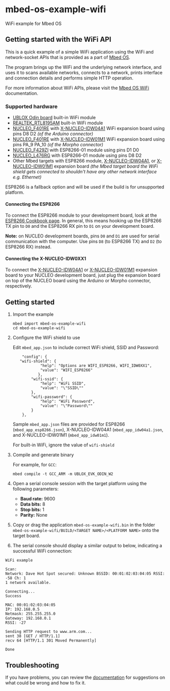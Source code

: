 # mbed-os-example-wifi #

WiFi example for Mbed OS

## Getting started with the WiFi API ##

This is a quick example of a simple WiFi application using the WiFi and network-socket APIs that is provided as a part of [Mbed OS](https://github.com/ARMmbed/mbed-os).

The program brings up the WiFi and the underlying network interface, and uses it to scans available networks, connects to a network, prints interface and connection details and performs simple HTTP operation.

For more information about WiFi APIs, please visit the [Mbed OS WiFi](https://os.mbed.com/docs/latest/reference/wi-fi.html) documentation.

### Supported hardware ###

* [UBLOX Odin board](https://developer.mbed.org/platforms/ublox-EVK-ODIN-W2/) built-in WiFi module
* [REALTEK_RTL8195AM](https://developer.mbed.org/platforms/REALTEK-RTL8195AM/) built-in WiFi module
* [NUCLEO_F401RE](https://developer.mbed.org/platforms/ST-Nucleo-F401RE/) with [X-NUCLEO-IDW04A1](http://www.st.com/content/st_com/en/products/ecosystems/stm32-open-development-environment/stm32-nucleo-expansion-boards/stm32-ode-connect-hw/x-nucleo-idw04a1.html) WiFi expansion board using pins D8 D2 _(of the Arduino connector)_
* [NUCLEO_F401RE](https://developer.mbed.org/platforms/ST-Nucleo-F401RE/) with [X-NUCLEO-IDW01M1](https://developer.mbed.org/components/X-NUCLEO-IDW01M1/) WiFi expansion board using pins PA_9 PA_10 _(of the Morpho connector)_
* [NUCLEO_F429ZI](https://developer.mbed.org/platforms/ST-Nucleo-F429ZI/) with ESP8266-01 module using pins D1 D0
* [NUCLEO_L476RG](https://developer.mbed.org/platforms/ST-Nucleo-L476RG/) with ESP8266-01 module using pins D8 D2
* Other Mbed targets with ESP8266 module, [X-NUCLEO-IDW04A1](http://www.st.com/content/st_com/en/products/ecosystems/stm32-open-development-environment/stm32-nucleo-expansion-boards/stm32-ode-connect-hw/x-nucleo-idw04a1.html), or [X-NUCLEO-IDW01M1](https://developer.mbed.org/components/X-NUCLEO-IDW01M1/) expansion board
  *(the Mbed target board the WiFi shield gets connected to shouldn't have any other network interface e.g. Ethernet)*

ESP8266 is a fallback option and will be used if the build is for unsupported platform.

#### Connecting the ESP8266 ####
To connect the ESP8266 module to your development board, look at the [ESP8266 Cookbook page](https://developer.mbed.org/users/4180_1/notebook/using-the-esp8266-with-the-mbed-lpc1768/). In general, this means hooking up the ESP8266 TX pin to `D0` and the ESP8266 RX pin to `D1` on your development board.

**Note:** on NUCLEO development boards, pins `D0` and `D1` are used for serial communication with the computer. Use pins `D8` (to ESP8266 TX) and `D2` (to ESP8266 RX) instead.

#### Connecting the X-NUCLEO-IDW0XX1 ####
To connect the [X-NUCLEO-IDW04A1](http://www.st.com/content/st_com/en/products/ecosystems/stm32-open-development-environment/stm32-nucleo-expansion-boards/stm32-ode-connect-hw/x-nucleo-idw04a1.html) or [X-NUCLEO-IDW01M1](https://developer.mbed.org/components/X-NUCLEO-IDW01M1/) expansion board to your NUCLEO development board, just plug the expansion board on top of the NUCLEO board using the Arduino or Morpho connector, respectively.

##  Getting started ##

1. Import the example

   ```
   mbed import mbed-os-example-wifi
   cd mbed-os-example-wifi
   ```
2. Configure the WiFi shield to use

   Edit ```mbed_app.json``` to include correct WiFi shield, SSID and Password:

   ```
       "config": {
 	  "wifi-shield": {
               "help": "Options are WIFI_ESP8266, WIFI_IDW0XX1",
               "value": "WIFI_ESP8266"
        	  },
           "wifi-ssid": {
               "help": "WiFi SSID",
               "value": "\"SSID\""
           },
           "wifi-password": {
               "help": "WiFi Password",
               "value": "\"Password\""
           }
       },
   ```

   Sample ```mbed_app.json``` files are provided for ESP8266 (```mbed_app_esp8266.json```), X-NUCLEO-IDW04A1 (```mbed_app_idw04a1.json```, and X-NUCLEO-IDW01M1 (```mbed_app_idw01m1```).
   
   For built-in WiFi, ignore the value of `wifi-shield`

3. Compile and generate binary

   For example, for `GCC`:

   ```
   mbed compile -t GCC_ARM -m UBLOX_EVK_ODIN_W2
   ```
   
 4. Open a serial console session with the target platform using the following parameters:
    * **Baud rate:** 9600
    * **Data bits:** 8
    * **Stop bits:** 1
    * **Parity:** None
 
 5. Copy or drag the application `mbed-os-example-wifi.bin` in the folder `mbed-os-example-wifi/BUILD/<TARGET NAME>/<PLATFORM NAME>` onto the target board.
 
 6. The serial console should display a similar output to below, indicating a successful WiFi connection:
 ```
 WiFi example

Scan:
Network: Dave Hot Spot secured: Unknown BSSID: 00:01:02:03:04:05 RSSI: -58 Ch: 1
1 network available.

Connecting...
Success

MAC: 00:01:02:03:04:05
IP: 192.168.0.5
Netmask: 255.255.255.0
Gateway: 192.168.0.1
RSSI: -27

Sending HTTP request to www.arm.com...
sent 38 [GET / HTTP/1.1]
recv 64 [HTTP/1.1 301 Moved Permanently]

Done
```

## Troubleshooting

If you have problems, you can review the [documentation](https://os.mbed.com/docs/latest/tutorials/debugging.html) for suggestions on what could be wrong and how to fix it.
